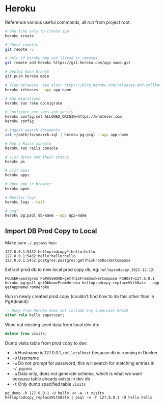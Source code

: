 # Heroku

Reference various useful commands, all run from project root:

```bash
# One time only to create app
heroku create

# Check remotes
git remote -v

# Only if heroku app not listed it remotes
git remote add heroku https://git.heroku.com/app-name.git

# Deploy main branch
git push heroku main

# View releases, see also: https://blog.heroku.com/releases-and-rollbacks
heroku releases --app app-name

# Run migrations
heroku run rake db:migrate

# Configure env vars and verify
heroku config:set ALLOWED_ORIGIN=https://whatever.com
heroku config

# Ingest search documents
cat ~/path/to/search.sql | heroku pg:psql --app app-name

# Run a Rails console
heroku run rails console

# List dynos and their status
heroku ps

# List apps
heroku apps

# Open app in browser
heroku open

# Monitor logs
heroku logs --tail

# psql
heroku pg:psql db-name --app app-name
```

## Import DB Prod Copy to Local

Make sure `~/.pgpass` has:

```
127.0.0.1:5432:helloprodcopy*:hello:hello
127.0.0.1:5432:hello:hello:hello
127.0.0.1:5432:postgres:postgres:getThisFromDockerCompose
```

Extract prod db to new local prod copy db, eg: `helloprodcopy_2021-12-12`:

```
PGUSER=postgres PGPASSWORD=getThisFromDockerCompose PGHOST=127.0.0.1 heroku pg:pull getDbNameFromHeroku helloprodcopy_replaceWithDate --app getAppNameFromHeroku
```

Run in newly created prod copy (couldn't find how to do this other than in PgAdmin4):

```sql
-- Dump from Heroku does not include any superuser AFAIK
alter role hello superuser;
```

Wipe out existing seed data from local dev db:

```sql
delete from visits;
```

Dump visits table from prod copy to dev:

* `-h` Hostname is 127.0.0.1, not `localhost` because db is running in Docker
* `-U` Username
* `-w` Do not prompt for password, this will search for matching entries in `~/.pgpass`
* `-a` Data only, does not generate schema, which is what we want because table already exists in dev db
* `-t` Only dump specified table `visits`

```
pg_dump -h 127.0.0.1 -U hello -w -a -t visits helloprodcopy_replaceWithDate | psql -w -h 127.0.0.1 -U hello hello
```
